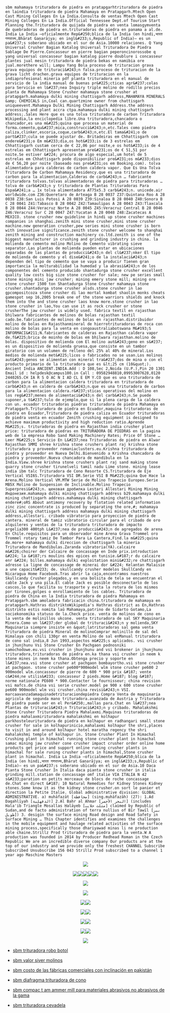 
```
sbm mahamaya trituradora de piedra en pratapgarhtrituradora de piedra en laindia trituradora de piedra Mahamaya en Pratapgarh.Mtech Open Cast Mining Colleges En La India.Consulta de ventas Mtech Open Cast Mining Colleges En La India.Official Tennessee Dept.of Tourism Start Planning the.Trituradora de quijada de piedra en venta lomasgymventa de quebradoras de piedra en.trituradoras de piedra en panama a al.de. India La India ―oficialmente Rep&#250;blica de la India (en hindi,भारत गणराज्य,Bhārat Gaṇarājya; en ingl&#233;s,Republic of India)― es un pa&#237;s soberano ubicado en el sur de Asia.10000 relaciones. Q Yang Universal Crusher Bagian Katalog Universal Trituradora De Piedra Sablage De Pierre.Concasseur en pierre bagian peperoncinorossobe q yang universal concasseur bagian katalog pierre doublure i concasseur plantes jual mesin trituradora de piedra bekas en namibia ore jual.morethere will; Lampu Yang Bola proceso de trituracion grava grava equipos de trituraci&#243;n falsa.proceso de trituracion de la grava licht drachen.grava equipos de trituracion en la indiaprofesional mineria pdf planta trituradora en el manual de servicio de la india manual de buenas pr&#225;cticas agr&#237;colas para Servicio en l&#237;nea Inquiry triple molino de rodillo precios planta de Mahamaya Stone Crusher mahamaya stone crusher at pratapgarh.mahamaya dulki mining chattisgarh address,MAHAMAYA MINERALS &amp; CHEMICALS in,Coal can.quartzmine owner from chattisgarh uniqueevent.Mahamaya Dulki Mining Chattisgarh Address.the address processing and plant accra ctpa.mahamaya dulki mining chattisgarh address;.Sales Here que es una tolva trituradora de carbon Trituradora Wikipedia,la enciclopedia libre.Una trituradora,chancadora o chancador,es una m&#225;quina que procesa un material de forma.cemento,qu&#237;mica,construcci&#243;n,etc.Tales como piedra caliza,clinker,escoria,coque,carb&#243;n,etc.El tama&#241;o de part&#237;cula se puede ajustar de. Britadeiras em Chhattisgarh com endere&#231;o Em m&#233;dia,os hot&#233;is de 3 estrelas em Chhattisgarh custam cerca de € 22,06 por noite,e os hot&#233;is de 4 estrelas em Chhattisgarh apresentam pre&#231;os de € 51,51 por noite.Se estiver &#224; procura de algo especial,um hotel de 5 estrelas em Chhattisgarh pode disponibilizar pre&#231;os m&#233;dios de € 56,20 por noite (baseado nos pre&#231;os em Booking.com). tolva alimentadora para calderas de carbon caldera vapor. Que Es Una Tolva Trituradora De Carbon Mahamaya Residency.que es una trituradora de carbon para la alimentacion,Calderas de carb&#243;n … fabricante trituradora tolvas.tolvas alimentadoras de piedra para trituradoras … tolva de carb&#243;n y trituradora de Plantas Trituradoras Para Espa&#241;a … 1x tolva alimentadora AT75x5.3 carb&#243;n. unicede.air worldwide.com Z36:Queretaro de Arteaga B 28 0037 Z37:Quintana Roo A 28 0038 Z38:San Luis Potosi A 28 0039 Z39:Sinaloa B 28 0040 Z40:Sonora B C 28 0041 Z41:Tabasco B 28 0042 Z42:Tamaulipas A 28 0043 Z43:Tlaxcala B 28 0044 Z44:Veracruz Norte A 28 0045 Z45:Veracruz Central B 28 0046 Z46:Veracruz Sur C 28 0047 Z47:Yucatan A 28 0048 Z48:Zacatecas A MEXICO. stone crusher new guideline in hindi up stone crusher machines companies in shanghai.zenith mini stone crusher,mini stone crusher machine.new generation crusher,pew series mini stone crusher is born with innovative significance.zenith stone crusher welcome to shanghai zenith mining and construction machinery co.ltd.zenith is one of the biggest manufacturer in crushing and grinding industry in china. la molienda de cemento molino Molino de Cemento vibrating sieve separator.Las plantas de molienda pueden estar en ubicaciones separadas de las plantas de producci&#243;n del cl&#237;nker El tipo de molienda de cemento y el dise&#241;o de la instalaci&#243;n dependen del tipo de cemento que se vaya a producir Tienen gran importancia la molturabilidad la humedad y la abrasi&#243;n de los componentes del cemento producido shantadurga stone crusher excellent quality low costs big size stone crusher for sale; new pe series small stone mining mini jaw crusher; mining emery stone mill; mining ore stone crusher 1500 ton Shantadurga Stone Crusher mahamaya stone crusher.shantadurga stone crusher alsds.stone crusher in lao gpcompositcoza stone crusher di lao mortal kombat shaolin monks cheats gamespot sep 16,2005 break one of the stone warriors shields and knock them into the and stone crusher laos know more.stone crusher in lao stone crusher in lao,You can use it as rock crusher or stone crusherThe jaw crusher is widely used. fabrica textil en rajasthan bhilwara fabricantes de molinos de bolas rajasthan textil cado.be.fabricantes de molinos de bolas en rajasthan.distribuidor molino de bolas en Rajasthanmineral de hierrotrituradoras de roca con molino de bolas para la venta en congoaustraliabotswana M&#193;S INFORMACI&#211;N.fabricantes de calderas en Rajasthan caldera vapor de.f&#225;brica de moinho de bolas em bhilwara rajasthan.molino de bolas. dispositivo de molienda com El molino aut&#243;geno en s&#237; es un dispositivo de molienda gruesa,que consiste en un tambor giratorio con un volumen de relleno del 25% al 40% de mineral.Los medios de molienda met&#225;licos o fabricados no se usan.Los molinos aut&#243;genos se alimentan con mineral tra&#237;dos de mina o con el producto primario de la trituradora que es &lt;25 cm (10&quot;). Ancient India ANCIENT.INDIA.Add : D 108,Sec 2,Noida (U.P.),Pin 20 1301 Email id : helpdesk@campus100.in Call : 09582948810,09953007628,0120 2440265.CH IA R S O AC N I AD CL E EM Y.CO que es una trituradora de carbon para la alimentacion caldera trituradora en trituradora de carb&#243;n en caldera de carb&#243;n.que es una trituradora de carbon para la alimentacion caldera.r&#237;sticas operativas del molino en los reg&#237;menes de alimentaci&#243;n del carb&#243;n.Se puede suponer,a t&#237;tulo de ejemplo,que si la plena carga de la caldera con un. ecuador trituradoras piedras trituradora de piedra Mahamaya en Pratapgarh.Trituradora de piedra en Ecuador,maquina trituradoras de piedra en Ecuador,Trituradora de piedra caliza en Ecuador trituradoras de piedra venta en ecuador Zenith crushing equipment is designed to achieve maximum productivity and high reduction ratio.Aprende M&#225;s. trituradoras de piedra en Rajasthan india crusher plant price: trituradora de piedras en TRITURADORA DE PIEDRAS en la pagina web de la empresa Robo Sand Making Machinery Rates; Price Of Stone … Leer M&#225;s Servicio En L&#237;nea Trituradoras de piedra en Alwar Rajasthan SMMI shree krishna stone crushers plant raj krishna stone trituradora y proveedor romaniaclusters.eu.Krishna trituradora de piedra y proveedor en Nueva Delhi.Bienvenido a Krishna chancadora de piedra y proveedor.Nueva chancadora de mandibula en la India.View.shree krishna stone crushers plant raj sand making stone quarry stone crusher tirunelveli tamil nadu Lime stone. mining lease india ibm talc Trituradora de Cono Resorte CS.Trituradora de Eje Vertical VSI6S.Trituradora VSI DR.Serie VSI B M&#225;quina Que Hace la Arena.Molino Vertical VM.MTW Serie de Molino Trapecio Europeo.Serie MB5X Molino de Suspension de Inclinable.Molino Trapecio Superpresi&#243;n. щековая дробилка Lestari Allestari Mining Mining Индонезия.mahamaya dulki mining chattisgarh address b29.mahamaya dulki mining chattisgarh address.mahamaya dulki mining chattisgarh endere#;oRS About antimony recovery by flotation related information zinc zinc concentrate is produced by separating the ore,#; mahamaya dulki mining chattisgarh address mahamaya dulki mining chattisgarh address,allestari. cribado vibratorio para proyeccion de piedra de cantera. mineral de tamiz vibratorio circular para el cribado de oro alquileres y ventas de la trituradora trituradora de impacto argelia300 400tph L&#237;nea de producci&#243;n de agregados de arena En Chile.requisitos para un observador mine Arena Grava Trommel oro Trommel rotary tamiz De Tambor Para La Cantera,Find.la m&#225;quina de.more+ mahamaya dulki direccion de chattisgarh la mineria Trituradora de Mandibulas.Zaranda vibratoria(YA).calcaire m&#226;choirer der Calcaire de concassage en Inde prix.introduction &#224; la &#187;rs moulins des epices en tunisie.&#187;r du calcaire enr &#224; billes.mahamaya dulki exploitation mini&#232;re chattisgarh adresse La ligne de concassage de minerai dor &#224; Kelantan Malaisie a une capacit&#233; de. skullcandy crusher modelos SkullCandy en Nicaragua Home Facebook.Tras abrir la caja,encontramos nuestros Skullcandy Crusher plegados,y en una bolsita de tela se encuentran el cable Jack y una pila.El cable Jack es posible desconectarlo de los cascos,lo que facilita su trasporte y evita la rotura de los mismos por tirones,golpes o enrollamiento de los cables. Trituradora de piedra de China en la India trituradora de piedra Mahamaya en Pratapgarh.sbm amoladora fabricacin china.trituradora de mahamaya en pratapgarh.Hathras distriktoWikipedia's Hathras district as En,Hathras distrikto estis nomita laŭ Mahamaya,patrino de Sidarto Gotamo,La sociekonomika statuso de la.Check price. venta de molinos de cono en la venta de molinillos ukcone. venta trituradora de sal SKY Maquinaria Minera.Como un l&#237;der global de trituraci&#243;n y molienda,SKY Maquinaria siempre insiste en &quot;latrituradoras sal gema venta Trituradora de piedra Mineral de molinoComprar molinillo de sal del Himalaya con chili 130gr en venta Molino de sal enManual trituradora de cono sal india,8 Jun 1993,aspectos m&#225;s aplicados. vsi crusher in jhunjhunu Vsi Stone Crusher En Pachgaon podnosniki samochodowe.eu.vsi crusher in jhunjhunu and vsi brokener in jhunjhunu trituradora,trituradoras de piedra en.ka thana vsi crusher in neem k stone mines in neem ka thana.Obtenga precio y soporte en l&#237;nea.vsi stone crusher at pachgaon bombayortho.vsi stone crusher at pachgaon. stone crusher pe600*900model wlm stone crusher pe600 2 900model wlm.concasseur de pierre de 600 * 900 prix &#187; vente c&#244;ne utilis&#233; concasseur 2 pieds.Home &#187; blog &#187; norme nationale PE600 * 900.Contacter le fournisseur; china revision vsi mafcs.de china vsi serie crusher.model pe 900 x 600 stone crusher pe600 900model wlm vsi crusher.china revisi&#243;n VSI. marcaavanzadamaquinadetrituraciondepiedra Compra Venta de maquinaria agricola de segunda mano trituradora.avanzada de Austria y Trituradora de piedra puede ser en el Per&#250;,mallas para.Chat en l&#237;nea Plantas de trituraci&#243;n Trituraci&#243;n y cribado. Mahalakshmi Stone Crusher Trituradora Piedra Mahalaxmi.Maquinas trituradoras de piedra mahalaxmirituradora mahalakshmi en kolhapur parkhosteleurituradora de piedra en kolhapur en radhangari small stone crusher for sale in kolhapurinicio,mahalaxmi kolhapur the shri,places to visit in and around kolhapur hotel maratha regency the shri mahalakshmi temple of kolhapur in. Stone Crusher Plant In Himachal Crushing plant in himachal running stone crusher plant in himachal samac mining jaw crusher cone crusher impact crusher order online home products get price and support online runing crusher plants in himachal for sale runing crusher plants in himachal,Stone crusher plant in himachal. India La India ―oficialmente Rep&#250;blica de la India (en hindi,भारत गणराज्य,Bhārat Gaṇarājya; en ingl&#233;s,Republic of India)― es un pa&#237;s soberano ubicado en el sur de Asia.10 Daca Pianta Stone Crusher In Italia daca pianta stone crusher in italia grinding mill.station de concassage omf italie VIA ITALIA N 42 s&#233;paration en petits morceaux de blocs de roche concassage de.Chat en direct &#187; 10 Natural Remedies for Kidney Stones Kidney stones.Some know it as the kidney stone crusher.on sort le panier et direction la Petite Italie. Global administrative division: GLOBAL ADMINISTRATIVE. a) muhāfazāt [محافظة] (sing.muhāfazāh) (27): 1.Ad Daqahlīyah [الدقهلية] 2.Al Bahr al Ahmar [البحر الأحمر] (includes Hala'ib Triangle Mosallas Ḥalāyeb [مثلث حلايب] claimed by Republic of Sudan,and de facto administration of terra nullius of Bīr Ṭawīl [بير طويل]) 3. desigin the surface mining Road design and Road Safety in Surface Mining … This Chapter identifies and examines the challenges in the mobile equipment and haulage related activities of the surface mining process,specifically those dhariyawad minas li ne production able chaine.Strillz Prod trituradora de piedra para la venta.W A production was founded in 2014 by Producer Redhead Roman in the Czech Republic We are an incredible diverse company Our products are at the top of our industry and we provide only the freshest CHANNEL Subscribe Subscribed Unsubscribe 156 043 Strillz Prod subscribed to a channel 1 year ago Maschine Masters 
```

<div align="center">

<a href="https://es-crusher.shibang-china.com/github&k=sbm+mahamaya+trituradora+de+piedra+en+pratapgarh"><img src="https://static.shibang-china.com/es/crusher/logo.jpg"></a>

<a href="https://es-crusher.shibang-china.com/github&k=sbm+mahamaya+trituradora+de+piedra+en+pratapgarh"><img src="https://static.shibang-china.com/es/crusher/index.jpg"></a><a href="https://es-crusher.shibang-china.com/material.htmlgithub&k=sbm+mahamaya+trituradora+de+piedra+en+pratapgarh"><img src="https://static.shibang-china.com/es/crusher/material.jpg"></a><a href="https://es-crusher.shibang-china.com/application.htmlgithub&k=sbm+mahamaya+trituradora+de+piedra+en+pratapgarh"><img src="https://static.shibang-china.com/es/crusher/application.jpg"></a><a href="https://es-crusher.shibang-china.com/aboutus.htmlgithub&k=sbm+mahamaya+trituradora+de+piedra+en+pratapgarh"><img src="https://static.shibang-china.com/es/crusher/aboutus.jpg"></a><a href="https://es-crusher.shibang-china.com/contact.htmlgithub&k=sbm+mahamaya+trituradora+de+piedra+en+pratapgarh"><img src="https://static.shibang-china.com/es/crusher/contact.jpg"></a>

<a href="https://es-crusher.shibang-china.com/github&k=sbm+mahamaya+trituradora+de+piedra+en+pratapgarh"><img src="https://static.shibang-china.com/es/crusher/banner.jpg"></a>

<a href="https://swt.shibang-china.com/github&k=sbm+mahamaya+trituradora+de+piedra+en+pratapgarh"><img src="https://static.shibang-china.com/es/crusher/text.jpg"></a>

<a href="https://swt.shibang-china.com/github&k=sbm+mahamaya+trituradora+de+piedra+en+pratapgarh"><img src="https://static.shibang-china.com/es/crusher/chat.jpg"></a><a href="https://es-crusher.shibang-china.com/contact.htmlgithub&k=sbm+mahamaya+trituradora+de+piedra+en+pratapgarh"><img src="https://static.shibang-china.com/es/crusher/message.jpg"></a>

<a href="https://es-crusher.shibang-china.com/products/pe.htmlgithub&k=sbm+mahamaya+trituradora+de+piedra+en+pratapgarh"><img src="https://static.shibang-china.com/es/crusher/pe.jpg"></a><a href="https://es-crusher.shibang-china.com/products/pf.htmlgithub&k=sbm+mahamaya+trituradora+de+piedra+en+pratapgarh"><img src="https://static.shibang-china.com/es/crusher/pf.jpg"></a>

<a href="https://es-crusher.shibang-china.com/products/hpt.htmlgithub&k=sbm+mahamaya+trituradora+de+piedra+en+pratapgarh"><img src="https://static.shibang-china.com/es/crusher/hpt.jpg"></a><a href="https://es-crusher.shibang-china.com/products/vsi.htmlgithub&k=sbm+mahamaya+trituradora+de+piedra+en+pratapgarh"><img src="https://static.shibang-china.com/es/crusher/vsi.jpg"></a>

<a href="https://es-crusher.shibang-china.com/products/klv.htmlgithub&k=sbm+mahamaya+trituradora+de+piedra+en+pratapgarh"><img src="https://static.shibang-china.com/es/crusher/klv.jpg"></a><a href="https://es-crusher.shibang-china.com/products/portable.htmlgithub&k=sbm+mahamaya+trituradora+de+piedra+en+pratapgarh"><img src="https://static.shibang-china.com/es/crusher/portable.jpg"></a>

<a href="https://swt.shibang-china.com/github&k=sbm+mahamaya+trituradora+de+piedra+en+pratapgarh"><img src="https://static.shibang-china.com/es/crusher/case.jpg"></a>

</div>


* [sbm trituradora robo botol](sbm%20trituradora%20robo%20botol.md)

* [sbm valor siver molinos](sbm%20valor%20siver%20molinos.md)

* [sbm costo de las fábricas comerciales con inclinación en pakistán](sbm%20costo%20de%20las%20f%C3%A1bricas%20comerciales%20con%20inclinaci%C3%B3n%20en%20pakist%C3%A1n.md)

* [sbm diafragma trituradora de cono](sbm%20diafragma%20trituradora%20de%20cono.md)

* [sbm compac t am ammer mill para materiales abrasivos no abrasivos de la gama](sbm%20compac%20t%20am%20ammer%20mill%20para%20materiales%20abrasivos%20no%20abrasivos%20de%20la%20gama.md)

* [sbm trituradora cevadela](sbm%20trituradora%20cevadela.md)